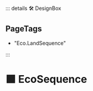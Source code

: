 ::: details 🛠 <dev>DesignBox</dev> 
<h2>PageTags</h2>

- "Eco.LandSequence"


:::

# 🟩 <eco>EcoSequence</eco>
